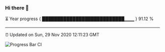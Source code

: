 ### Hi there 👋

⏳ Year progress { ███████████████████████████▁▁▁ } 91.12 %

---

⏰ Updated on Sun, 29 Nov 2020 12:11:23 GMT

![Progress Bar CI](https://github.com/liununu/liununu/workflows/Progress%20Bar%20CI/badge.svg)

